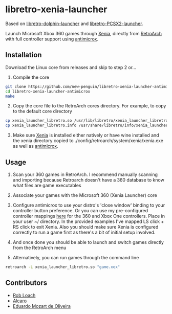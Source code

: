 # libretro-xenia-launcher



Based on [libretro-dolphin-launcher](https://github.com/RobLoach/libretro-dolphin-launcher) and [libretro-PCSX2-launcher](https://github.com/eduardomozart/libretro-pcsx2-launcher). 

Launch Microsoft Xbox 360 games through [Xenia](https://xenia.jp/), directly from [RetroArch](http://www.libretro.com/) with full controller support using [antimicrox](https://github.com/AntiMicroX/antimicrox/).


## Installation

Download the Linux core from releases and skip to step 2 or...

1. Compile the core
  ``` bash
  git clone https://github.com/new-penguin/libretro-xenia-launcher-antimicrox
  cd libretro-xenia-launcher-antimicrox
  make
  ```

2. Copy the core file to the RetroArch cores directory. For example, to copy to the default core directory
  ``` bash
  cp xenia_launcher_libretro.so /usr/lib/libretro/xenia_launcher_libretro.so
  cp xenia_launcher_libretro.info /usr/share/libretro/info/xenia_launcher_libretro.info
  ```

3. Make sure [Xenia](https://xenia.jp/) is installed either natively or have wine installed and the xenia directory copied to ./config/retroarch/system/xenia/xenia.exe as well as [antimicrox](https://github.com/AntiMicroX/antimicrox/).

## Usage

1. Scan your 360 games in RetroArch. I recommend manually scanning and importing because Retroarch doesn't have a 360 database to know what files are game executables

2. Associate your games with the Microsoft 360 (Xenia Launcher) core

3. Configure antimicrox to use your distro's 'close window' binding to your controller button preference. Or you can use my pre-configured controller mappings [here](https://ufile.io/9t4vnq6m) for the 360 and Xbox One controllers. Place in your user ~/ directory. In the provided examples I've mapped LS click + RS click to exit Xenia. Also you should make sure Xenia is configured correctly to run a game first as there's a bit of initial setup involved.
  
3. And once done you should be able to launch and switch games directly from the RetroArch menu

3. Alternatively, you can run games through the command line
  ``` bash
  retroarch -L xenia_launcher_libretro.so "game.xex"
  ```

## Contributors

- [Rob Loach](http://github.com/robloach)
- [Alcaro](https://github.com/Alcaro)
- [Eduardo Mozart de Oliveira](https://github.com/coldscientist)
